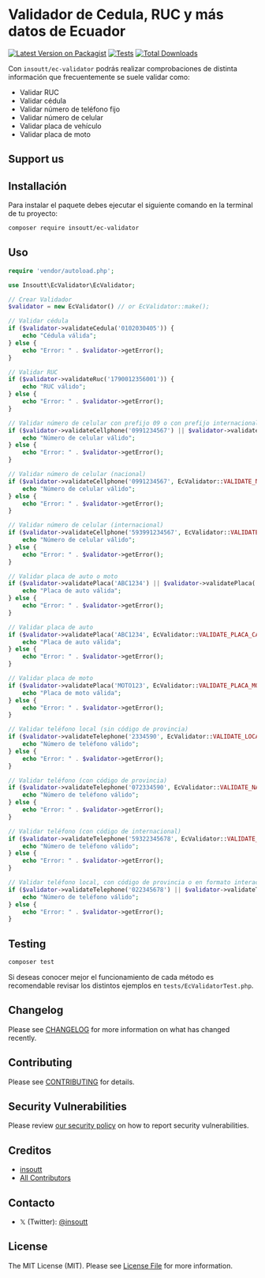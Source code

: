 # Validador de Cedula, RUC y más datos de Ecuador

[![Latest Version on Packagist](https://img.shields.io/packagist/v/insoutt/ec-validator.svg?style=flat-square)](https://packagist.org/packages/insoutt/ec-validator)
[![Tests](https://img.shields.io/github/actions/workflow/status/insoutt/ec-validator/run-tests.yml?branch=main&label=tests&style=flat-square)](https://github.com/insoutt/ec-validator/actions/workflows/run-tests.yml)
[![Total Downloads](https://img.shields.io/packagist/dt/insoutt/ec-validator.svg?style=flat-square)](https://packagist.org/packages/insoutt/ec-validator)

Con `insoutt/ec-validator` podrás realizar comprobaciones de distinta información que frecuentemente se suele validar como: 
- Validar RUC
- Validar cédula
- Validar número de teléfono fijo
- Validar número de celular
- Validar placa de vehículo
- Validar placa de moto

## Support us



## Installación

Para instalar el paquete debes ejecutar el siguiente comando en la terminal de tu proyecto:

```bash
composer require insoutt/ec-validator
```

## Uso

```php
require 'vendor/autoload.php';

use Insoutt\EcValidator\EcValidator;

// Crear Validador
$validator = new EcValidator() // or EcValidator::make();

// Validar cédula
if ($validator->validateCedula('0102030405')) {
    echo "Cédula válida";
} else {
    echo "Error: " . $validator->getError();
}

// Validar RUC
if ($validator->validateRuc('1790012356001')) {
    echo "RUC válido";
} else {
    echo "Error: " . $validator->getError();
}

// Validar número de celular con prefijo 09 o con prefijo internacional 593
if ($validator->validateCellphone('0991234567') || $validator->validateCellphone('593991234567')) {
    echo "Número de celular válido";
} else {
    echo "Error: " . $validator->getError();
}

// Validar número de celular (nacional)
if ($validator->validateCellphone('0991234567', EcValidator::VALIDATE_NATIONAL)) {
    echo "Número de celular válido";
} else {
    echo "Error: " . $validator->getError();
}

// Validar número de celular (internacional)
if ($validator->validateCellphone('593991234567', EcValidator::VALIDATE_INTERNATIONAL)) {
    echo "Número de celular válido";
} else {
    echo "Error: " . $validator->getError();
}

// Validar placa de auto o moto
if ($validator->validatePlaca('ABC1234') || $validator->validatePlaca('IX000A')) {
    echo "Placa de auto válida";
} else {
    echo "Error: " . $validator->getError();
}

// Validar placa de auto
if ($validator->validatePlaca('ABC1234', EcValidator::VALIDATE_PLACA_CAR)) {
    echo "Placa de auto válida";
} else {
    echo "Error: " . $validator->getError();
}

// Validar placa de moto
if ($validator->validatePlaca('MOTO123', EcValidator::VALIDATE_PLACA_MOTO)) {
    echo "Placa de moto válida";
} else {
    echo "Error: " . $validator->getError();
}

// Validar teléfono local (sin código de provincia)
if ($validator->validateTelephone('2334590', EcValidator::VALIDATE_LOCAL)) {
    echo "Número de teléfono válido";
} else {
    echo "Error: " . $validator->getError();
}

// Validar teléfono (con código de provincia)
if ($validator->validateTelephone('072334590', EcValidator::VALIDATE_NATIONAL)) {
    echo "Número de teléfono válido";
} else {
    echo "Error: " . $validator->getError();
}

// Validar teléfono (con código de internacional)
if ($validator->validateTelephone('59322345678', EcValidator::VALIDATE_INTERNATIONAL)) {
    echo "Número de teléfono válido";
} else {
    echo "Error: " . $validator->getError();
}

// Validar teléfono local, con código de provincia o en formato interacional
if ($validator->validateTelephone('022345678') || $validator->validateTelephone('022345678') || $validator->validateTelephone('59322345678')) {
    echo "Número de teléfono válido";
} else {
    echo "Error: " . $validator->getError();
}

```

## Testing

```bash
composer test
```

Si deseas conocer mejor el funcionamiento de cada método es recomendable revisar los distintos ejemplos en `tests/EcValidatorTest.php`.

## Changelog

Please see [CHANGELOG](CHANGELOG.md) for more information on what has changed recently.

## Contributing

Please see [CONTRIBUTING](https://github.com/spatie/.github/blob/main/CONTRIBUTING.md) for details.

## Security Vulnerabilities

Please review [our security policy](../../security/policy) on how to report security vulnerabilities.

## Creditos

- [insoutt](https://github.com/insoutt)
- [All Contributors](../../contributors)

## Contacto
- 𝕏 (Twitter): [@insoutt](http://x.com/insoutt)

## License

The MIT License (MIT). Please see [License File](LICENSE.md) for more information.
